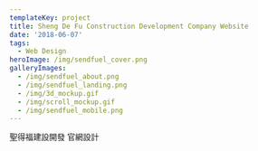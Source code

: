 ```yaml
---
templateKey: project
title: Sheng De Fu Construction Development Company Website
date: '2018-06-07'
tags:
  - Web Design
heroImage: /img/sendfuel_cover.png
galleryImages:
  - /img/sendfuel_about.png
  - /img/sendfuel_landing.png
  - /img/3d_mockup.gif
  - /img/scroll_mockup.gif
  - /img/sendfuel_mobile.png
---
```

聖得福建設開發 官網設計
